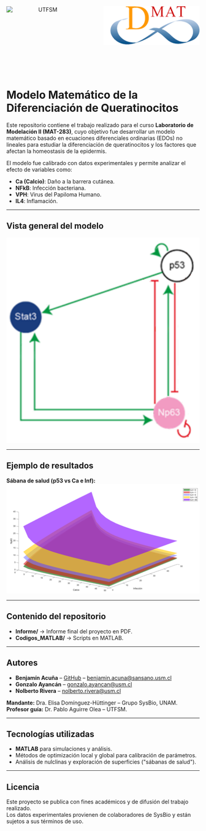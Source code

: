 <header>
<img src="https://upload.wikimedia.org/wikipedia/commons/4/47/Logo_UTFSM.png" width=200 alt="UTFSM" align="left"/>
<img src="./imagenes/dmat.png" alt="DMAT" align="right"/>
</header>
</br></br></br></br></br>

</br>
</br>


# Modelo Matemático de la Diferenciación de Queratinocitos

Este repositorio contiene el trabajo realizado para el curso **Laboratorio de Modelación II (MAT-283)**, cuyo objetivo fue desarrollar un modelo matemático basado en ecuaciones diferenciales ordinarias (EDOs) no lineales para estudiar la diferenciación de queratinocitos y los factores que afectan la homeostasis de la epidermis.

El modelo fue calibrado con datos experimentales y permite analizar el efecto de variables como:
- **Ca (Calcio)**: Daño a la barrera cutánea.
- **NFkB**: Infección bacteriana.
- **VPH**: Virus del Papiloma Humano.
- **IL4**: Inflamación.

---

## Vista general del modelo
![Red regulatoria](imagenes/red_regulatoria.png)

---

## Ejemplo de resultados
**Sábana de salud (p53 vs Ca e Inf):**
![Sabana de salud](imagenes/sabana_Np63.png)



---

## Contenido del repositorio
- **Informe/** → Informe final del proyecto en PDF.  
- **Codigos_MATLAB/** → Scripts en MATLAB.  

---

## Autores
- **Benjamín Acuña** – [GitHub](https://github.com/Bacuna98) – benjamin.acuna@sansano.usm.cl  
- **Gonzalo Ayancán** – gonzalo.ayancan@usm.cl  
- **Nolberto Rivera** – nolberto.rivera@usm.cl  

**Mandante:** Dra. Elisa Domínguez-Hüttinger – Grupo SysBio, UNAM.  
**Profesor guía:** Dr. Pablo Aguirre Olea – UTFSM.

---

## Tecnologías utilizadas
- **MATLAB** para simulaciones y análisis.
- Métodos de optimización local y global para calibración de parámetros.
- Análisis de nulclinas y exploración de superficies ("sábanas de salud").

---

## Licencia
Este proyecto se publica con fines académicos y de difusión del trabajo realizado.  
Los datos experimentales provienen de colaboradores de SysBio y están sujetos a sus términos de uso.



